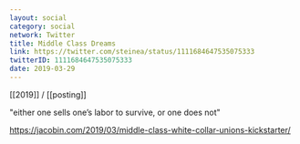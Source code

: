 ```yaml
---
layout: social
category: social
network: Twitter
title: Middle Class Dreams
link: https://twitter.com/steinea/status/1111684647535075333
twitterID: 1111684647535075333
date: 2019-03-29
---
```


[[2019]] / [[posting]]

"either one sells one’s labor to survive, or one does not"

<https://jacobin.com/2019/03/middle-class-white-collar-unions-kickstarter/>
